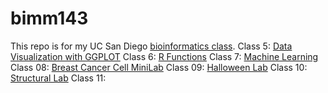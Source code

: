 # bimm143
This repo is for my UC San Diego [bioinformatics class](https://bioboot.github.io/bimm143_F24/).
Class 5: [Data Visualization with GGPLOT](https://production-gradescope-uploads.s3-us-west-2.amazonaws.com/uploads/pdf_attachment/file/172354239/lab_5.pdf?X-Amz-Algorithm=AWS4-HMAC-SHA256&X-Amz-Credential=ASIAV45MPIOW2GRKIT33%2F20241203%2Fus-west-2%2Fs3%2Faws4_request&X-Amz-Date=20241203T194204Z&X-Amz-Expires=10800&X-Amz-Security-Token=IQoJb3JpZ2luX2VjEDMaCXVzLXdlc3QtMiJHMEUCIQDgtubpjLoeJLXtMMqm5TGlKgRcs8rnaEjhUn6IEW2NXQIgV8He9R3xr%2F3Un3YIoSQCYyx9hxB4FhDXWHY9QBo2jwcqwwUI3P%2F%2F%2F%2F%2F%2F%2F%2F%2F%2FARAAGgw0MDU2OTkyNDkwNjkiDPmZtw885lMGAW5ldCqXBZ3ARFYuzLVXxH4pc23rF0jpAV%2FqqJ%2FYWYmmZ%2B54shRgx973MDcvuxJbAtDAtZm63s%2Baags6Y1BUiuX9x%2Bchx3GYAfJDAOgioPYcQcd59%2B30vJwUwMCXcFuOOw0WD6JdDT6RzTS3l2uJ%2FSOq6c3VgTC3sf%2FvuswKfgfwPAjJMvXfJcrZ2n5lrvRuLt0oMmoVcJLYymU8aAg4HQT9r4PGMqbDQ%2BsCz4wVXEh5QRzOce99tF8GwOG8kk6%2FRWWqrDMWOaNtjik24gAETg6da0%2Bs33vLP3WGAU%2FRyH2Hc6c86fbYzn7rxSHUJ6peXfmctKTOOCJnWq3iy38PzFJC2hSoyU0IZQ99sJdEXNczDxKbOX%2F5UDOMnJ2rFtnEJn7bn4NfZswE2y0TZ3rnWeoNQAIFt%2FX5G%2Fh2ycVLRYUbzx6iTHTZDzHMHHfZkMb4aMAcwmZC14f1eF6Qfq6ShvtulsZDqHRpF2fkYyreTysYMNI6bWvkIppG0q4yxkbUyM5NMQYSvhZkhifqJ0oefpEwYyyn8a2SmFq4ngIcX6iQJ5apuJ08jiSLGnbLk%2BJ%2B5nhq2gIB6K0hiG5uACClaaFmFrsb%2FDGUhGtO8%2Fu5P1hjr4s0yejCv5U0PRL2Uc9AYwA1Hc1ihr9%2BEL8McrVGmjZaAKX4P9NJArJB%2FfGCA7xY1bm%2B8FIP7HCmZnzWXnTm7V%2B9gUkNcREnfO6EyDzfSs4Ck7tELr5nC%2Fm8bvm7Rv6UvuVDKtMno7IBmyiT1zq4BdS5gfyq%2FdYfaEVlxsW8VwILnJ2CQ552JXMGDzYVAlF93FYPB2VBC4RaHrSWleLlD9ZtBpthjY%2BMtZLil0JclJL1soPWjTC%2Bc5bbJN%2FhGf73HQCkjGiZN5HZaheZwTCgqr26BjqxARxGVxU2shZUxghpupd1r6YWwBTN%2BvDXRDZMGRwkwjavgZG%2BwKBJXdKMgHyQAfWZJgstIR9nmrBImCFGOn4csxhtno7iQtdnR1u28uMoUaT%2BBfgqjb51ek%2BJ%2FJDlke7kdy8OOgn5C0INwk6tz%2Ft9CzuzxAkwtOx7ceOkAdsi7RPW41jDRiyP7sfE3BGBcBE1QS6uLPtiOqM2wUt4PaRijNuJKdoil6OOooMJp6lrilo1fA%3D%3D&X-Amz-SignedHeaders=host&X-Amz-Signature=a70b81c92d7964fb2c77cae8ddfaf212b78f0d84f329e7e9f72ec4a07eb6130d)
Class 6: [R Functions](https://production-gradescope-uploads.s3-us-west-2.amazonaws.com/uploads/pdf_attachment/file/173543903/homework6.pdf?X-Amz-Algorithm=AWS4-HMAC-SHA256&X-Amz-Credential=ASIAV45MPIOWQWG73CGC%2F20241203%2Fus-west-2%2Fs3%2Faws4_request&X-Amz-Date=20241203T194232Z&X-Amz-Expires=10800&X-Amz-Security-Token=IQoJb3JpZ2luX2VjEDMaCXVzLXdlc3QtMiJHMEUCIQCBOEgt92CwXeuoUK6dIwsF3tmm0pIkFQiFkTmn8uiYPAIgGZBG%2BWdNdj4Q7cmFgbMR3w4HmPphNpx07LsvkjwC2%2FUqwwUI3P%2F%2F%2F%2F%2F%2F%2F%2F%2F%2FARAAGgw0MDU2OTkyNDkwNjkiDPWuZmccSVZzYsUpUiqXBXJJJjrodpibubz1YON0zLRt4Jd53qM2sJrBEGtaWhuY6naGkiNHUaoyR2pdx%2BSlE3rgt26ZW7i7pDljkNcJrq%2FtpXv2nu25pCA02%2FiGLegJ9p3BO8vaH%2BtSwDbPfQa8OP%2B83mJhu%2BBV49ETgehB8K451QRINk%2F4oacNKIudob%2BkSjXgd4fBUgS%2FEj0vnDEea1oXj%2BZthy8syXHhJg07qKhdZTF7xuwgV%2F7DrLFmoM4CfevbiSlpItla9brt2rulxoI4Nl5Nmu528N1wd%2BkTF5A6R8BnocL7XpsPOkmDzZnv%2FS6uG9v4JgOG3RsyOzNWEPmPPj%2BPbI33ILGAbv8k9v0nMp3Hqr%2BfLJUdfnJPRJsJMNOrWBtrDxwcfNdvA4EJI5B6NpfbC%2B4wFE4fFn29oKoC3UAyi%2FMN1Aa8rnXCumEzEhKM8sCgQnPrsO50%2Fh3dO1GuoYkgJPD8Ive8nDJKWFL2gzOWNC%2FlLf1TOM6HMSTMXb5ry13kP4%2BK0TSXJ0eqF2pdYB92oEBEKft3g5hiOQBltXf%2BNnmjYa9PPxi69IvlUToEPJ7xyO0whR4GbVzQhv8NSUCohOYTA3i%2BlGQOUVfjURoV5VCdqsCL%2B66x6fcNL8hWGn%2B4ZEGHXBP%2BtpkWZLIYWGnD5nhvEOcbWjxzimbqakiOmn0LRRq8ZPX%2FuXycU0KZewniGmD6ZqjNekDYK6jLYAtwwY0uA0lPJeKdG57A7BpLKTek0AxJu6ofT55c3VpNLHuE%2BZVHXJR346I2CzTFCauNWXUAD4s1db66eVakGhB36TdcUUOM4%2FX9VW9vbAwfGApCbfQ%2FgwF8Sr2zWOyjmTw8ahC9o08QyfVWSP%2Fq7GWqJyibtrx94kB1R16mIIxj8bdqzTDYqr26BjqxAZM0IqgxFEfPhi%2BmuI0WOBbJxz88v1htgG%2BzMtmwDzT7SBDJdVSN7dgE%2FZcE3aM53gVAsAeqSFsJHLNNcdSN%2ByfSNCDceW5dmCI21cQBVlT6A4z2F%2F%2FeY8ExF873tQ8V3fdwlsEJ%2FQ%2BObBdT24EUVp6vO3QjxrHKQo%2BvFcysmKPyNKjU9Gucuwom8dTTBUktpRY4%2F2GovFqFZSOgjQDZ846Rh%2BOhMmW36p9egSn9lBflvw%3D%3D&X-Amz-SignedHeaders=host&X-Amz-Signature=24d025efcaa3305e95076a4362c239b4beb616728e67c6fc24626e5dbb78789a)
Class 7: [Machine Learning](https://production-gradescope-uploads.s3-us-west-2.amazonaws.com/uploads/pdf_attachment/file/173965726/class-7.pdf?X-Amz-Algorithm=AWS4-HMAC-SHA256&X-Amz-Credential=ASIAV45MPIOWT76IBYAK%2F20241203%2Fus-west-2%2Fs3%2Faws4_request&X-Amz-Date=20241203T194253Z&X-Amz-Expires=10800&X-Amz-Security-Token=IQoJb3JpZ2luX2VjEDMaCXVzLXdlc3QtMiJGMEQCIGUJ671vlKxaPgkzB79rcOlXYDYtT1tLRXNPi76Z0TwlAiBUrJuOjaMrVtGHCmeQt7X2FRYAgBf3qa0iCGkBxHj3tCrEBQjc%2F%2F%2F%2F%2F%2F%2F%2F%2F%2F8BEAAaDDQwNTY5OTI0OTA2OSIM%2Bsd%2Fi6GuvWB6PtsuKpgFvsq%2BtCMOCTFnJVA2pU94tOFnyQQSftSyr5M%2Ba0eIKqfWTeiwcoKJg9Un%2FehRVyxAOyX96oCjDh3EAZBA0k01Ho46AAByrqBqJpI6cZuZZLY3JgeQi5yO%2FpI1LWpnTVELdzKK2n6CljqMvLeIexNDvB3vnGSZolwF6AytzrERSQIR2mn5fgcDU%2B2NMCNePcceBO%2BwW%2Br6%2Bt3EDZ19u%2FR8UfMkP4TZfN3%2FAvH2M3fFJTETYdDsY2Tj%2FMjmcBHrTJjeXw1C5qsP3FRWl0UypQtWl6Kv%2FNDQot584gIJ4vu1DBuEIYkk5%2Fa0g658eosptTvigeRKQTrPi6xNrRxMuBqePvo8F6Ryx1DhYkN1Z%2Fv5jJTab%2FPpXDwu7Ec4YWDHemIXVmw6mfmR6i644Th9OIM%2FuRoCbvYMKEnv7cc1l6pnQ9112HOyLteV6%2FD1beVwP3xn28TgamhfQ2ETHgN%2Fh%2ByHKjoOk2%2BEeQzqQPydOAxOGjjvKG1Ji15cMgGkYzfewU7zwp1QhWXsEM75%2FRglIcEp2XSqbPcCoviuQwCmvB9GO%2FlpgCvWAGermikf130gQ6z4tluYAfQzHpICvHNir85Boy8KFLTtQpmW%2BmVPUNw2ORK45DpCab9SuNpSgTIEoc0O%2BFVh0ZnK84nzmHoO%2By5lrDt9BSDWmwTBBbnSMdo4LLuerUZOOQX0BOfvqjxwoWannZ4UxdCZt5wWfrc5WIOlQQdA%2BuJ0oXDOp%2BKpDQt0iExsgRsXVQ%2B2xkyq%2FbDNtjHgrEPX5RMx2ADKdtoPrAIk8O88qcBLLRv%2BOo7bs8U196P1sUq8FA3nygDLQBihD20WrjY1iupBtY%2Fk7K67E7fLHbqBNbUQPifkVnciFC2mOAY2joTjmZkyTTDjpb26BjqyAXaMD%2FNg1vf8naYoVZFpWq7FrvzYM96YGQQ6mKLMgtFxmG48DQifzn5uTqeorbDQb8rNQ1RIZzJvOqsfIjN85CE0UxH3PM4Z5iqAxev5wTy7gTEqy%2FZuoDS%2FL%2BP5PQrqPU9zQRzxmzcRJ0TAvMpmv7nyYHe%2F3PPyR6%2BjlFV4QqDXiIFUApuY4%2BruSQ00bD%2FurvdZKzqAx0XVG0kgndtOrrlqTDlmFwEEw5IdsI7pfe0%2BZY8%3D&X-Amz-SignedHeaders=host&X-Amz-Signature=10fcb153bb751fb43dd80d020daf6bebf93cce691b48485f34f72368dd6655c8)
Class 08: [Breast Cancer Cell MiniLab](https://production-gradescope-uploads.s3-us-west-2.amazonaws.com/uploads/pdf_attachment/file/175257236/class-8.pdf?X-Amz-Algorithm=AWS4-HMAC-SHA256&X-Amz-Credential=ASIAV45MPIOW4GBD5L6O%2F20241203%2Fus-west-2%2Fs3%2Faws4_request&X-Amz-Date=20241203T194312Z&X-Amz-Expires=10800&X-Amz-Security-Token=IQoJb3JpZ2luX2VjEDIaCXVzLXdlc3QtMiJIMEYCIQCCZoGr%2B600zxbyDPFbeD77XsLpMMbHefVbM5XI439x2QIhAIbH1f1QkGbxJd3Nn2kW1QthO0wScAXrAhXuwpOVfJZEKsMFCNv%2F%2F%2F%2F%2F%2F%2F%2F%2F%2FwEQABoMNDA1Njk5MjQ5MDY5IgydGTm%2FmlXXDZoZLzEqlwUYYu3%2BtThRM%2BDQtaixL6nydsiI08lHx0KplxqAmt6fSe15EkedKZy8DzOojNGL2dCjhbgz0OfWiK3YSBsee74IGe7J23%2B%2FZ2%2FI1UClPKO7RETBcG5x4%2FHQQ7Y5ZgpUdGSeTE1SIPpx%2FGS3Jj5uO1FiRHH2suYq%2FjwMgW%2B5r2DDdnj1gDh78FllDXBzVvDBlXvr7lgM5jb%2Bc%2Blw0XErw603d2WYPxmkgUriBW8PAtt1%2FOnrtVYqcejVDtkNgtw3gLCVbfV07MErVHZXmRHYBh%2Bw4CjylZaUOjuwJOeOXaxx70VvXpWikAN3T4Bp3tQBo9S3acp0sac2fmKVkL7DfEBkMVtrBTyCYfCetQoC9rFABov6T%2BXZP2Eb2dVX%2BVja3yYpYKlVdo5I1lrAfYvYfZ247wQhjT%2BzMTjwlUH2cIYq9OnLU0NEDzVnIPsGsfanwWs3WDck33Tc2%2FkZBjdfPW%2FxhvsBQlDJbe3t%2Be%2B9wupREN53ewzYpQrXoHYY9bI9M8LoX8nfmRyV1lXuDtL2pDUWQgWN523lJizdJuiiPuA0YBvh7agtgfES3SUGmW%2BzRjSc5L2HxFPnKPnLsH%2F88tfhzlpsLUsluiBmKkwQf8ldOCHR4awtYOLqqvAV8dNLAZ0CIIUNzjRwUvIWfDaMt%2BVi10M1og1LA1dACTNqE5bqBxN4%2F67aNOkwB8v8oxrx9wmSGTeKTgwAnwE8Qh8vRTll6FGMhNygC1%2FdHAzBjNNxLOF5RPgmyVzFvqyDLrJyp9aohYPCl4429lxQcZaBdnQjSpxj5N62mxjsnOI8EHpq6WoYLeDDwUgknhRJSAhO%2F6HJee9wqQjSoHKizbrdCIRsu8ZDLDk%2BDuQp5JgIsZNYWm%2FQX2YizWEw24G9ugY6sAHHZ9CTCoHlDJhZtIqEZ1glCduAKbtIHMRnS6gj7Uz8jzOlwFXiR9Ze8zKZPMRV3Df9cGHva%2Bv3cLWt4FDH7JcrMT1Kkh0w4mDoENppMVUOJDMX4ebEqq%2FmA8QAHWoqDEVHyilr0Ura7g4cF62UJ4%2Fl87W%2FnqdYqzAzfaEB8DsbM7mA3bBPsPui5E7EufeiVIeb8iubmlYhB87057MDNAzTo4TsXfdHr1xWiQqaDOdd7g%3D%3D&X-Amz-SignedHeaders=host&X-Amz-Signature=fd53a44153b2460962acb44628712d1297a269f2deda1808c2f6eea956cfbb83)
Class 09: [Halloween Lab](https://production-gradescope-uploads.s3-us-west-2.amazonaws.com/uploads/pdf_attachment/file/175695476/halloween_candy_lab.pdf?X-Amz-Algorithm=AWS4-HMAC-SHA256&X-Amz-Credential=ASIAV45MPIOWZOWEKKA7%2F20241203%2Fus-west-2%2Fs3%2Faws4_request&X-Amz-Date=20241203T194349Z&X-Amz-Expires=10800&X-Amz-Security-Token=IQoJb3JpZ2luX2VjEDQaCXVzLXdlc3QtMiJGMEQCIG8DN%2FRXCXx%2Bcn1Y6l5KiS%2BGa2e7OFriW65irrdVJMGfAiARiispm5WMRqaUIA3IaTJNXaRgBkuLRANw1WNWaYoJoyrDBQjd%2F%2F%2F%2F%2F%2F%2F%2F%2F%2F8BEAAaDDQwNTY5OTI0OTA2OSIMlPLC1Y8I9iOKlDOVKpcFgpXNvWdtld%2BitXBxKncCRQWmJVGI1XTYU9uJRrBv7lIcvPPRI6Gw9VaXVHUyCivDVevCtFwRc%2BrZeCL2PRz%2B7i%2BjsN6SVLaXKiklfresf%2FULxxRWMoyrWMw%2FPrMuOHNaRnEhhZXAQYg%2FfPscEew2W9JH3RV4FyEH0Zz2q9oRQGsWA%2FRLjMU%2B4ElaiLJUkeP9H6nhSdsB6eT%2BvwWkU7Rt6iqe89jkjoyKBUOI8dIFd9El9NEhB28uLh39AyzRZBt%2Bdjimf%2BHoRhHRKr7Fzvz4x%2BHtZ6uxpufNzVsq28O33ZyDLzntRLWrcZnilLYll%2FslOb0mpV2RwMuXoxRVcaP7fGj1mC%2BEHIFm9SLY5q27hOWf3FoIT9d4kfOW3q0T5RKFbnqt3WKM3S3Y%2FzlP5udKuo6jnk%2FVls5bgXeUw9YiZxvA28nLjiwtubETyL26BEUFC0Co57WQEbZTQTgSSCxs3h7PeuWCBuS8qy2uyTv5UNiQ%2FCFn4zxJJPRlGQbTorS22cZ7lqQaz0vSUhcDsfiTZPSMpLB5SlDg3XTWgH5jzTSj6PMfQzXyquWzVVdJLDYn%2BU%2F4JFGOXUxOdgx6bBlZBEOQvdApY%2FpEtUZiD8LwPcwDA3WZ7srSqEWw7SCHXhVV9JAfufqR5YwSWWJ15hZB842KMCYKtweTR6p%2FnbbjhgpntwuZeSElboJCSp8MjKV83EXfuUuBD0mf43tKz1wEHoVpVwzNPgTZQitxrdXBERn9%2Fq5ZnwMMtLlv99PYrLuTlaoBA%2B5RKszWZsLDW2cMq3s6LxV1DWRGzchOQae0smKPTPSkjQM4XKj7%2Bw9ETg1g%2FFEK6xgL3WgxbZScP5NMzlSednn7pSigtnRqODnEgCWCXzSO6XtKMOC1vboGOrIBOLEEKsSkXIDBqLrnqdPyri13LVNIGta2R3TLMXfX2lkyDOOnE0dto9Q5igdLmafYsgWNFaTn1A%2Fm%2FujxqitC8jb6O9Xz%2BUBiSuy5yEM9IT7RIb%2Bkiz2tdz1XYfs0UJzphf%2Fh%2F6tLjozxNyfsYSQqIXLIksnP%2FKEPWf9lYjr6A2SHFp9yGMxGzL5orBAns%2Bs73zJm4ykcuzaZNzByLg58I4Ac%2BrGRHHQ021yL%2B6l2tH%2B6uw%3D%3D&X-Amz-SignedHeaders=host&X-Amz-Signature=a6624d353f97e7de5908776d4f73cfd5cfe71da46ff4fd6d555277a1bf96c2e6)
Class 10: [Structural Lab](https://github.com/mfava10/bimm143/blob/main/class10/class10.pdf)
Class 11: